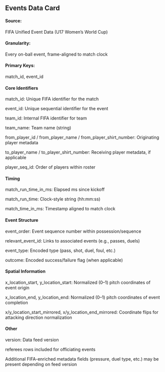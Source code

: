 ## Events Data Card
  #### Source: 
  FIFA Unified Event Data (U17 Women’s World Cup)
  #### Granularity: 
  Every on-ball event, frame-aligned to match clock
  #### Primary Keys: 
  match_id, event_id

#### Core Identifiers
  match_id: Unique FIFA identifier for the match
  
  event_id: Unique sequential identifier for the event
  
  team_id: Internal FIFA identifier for team
  
  team_name: Team name (string)
  
  from_player_id / from_player_name / from_player_shirt_number: Originating player metadata
  
  to_player_name / to_player_shirt_number: Receiving player metadata, if applicable
  
  player_seq_id: Order of players within roster
  
#### Timing
  match_run_time_in_ms: Elapsed ms since kickoff
  
  match_run_time: Clock-style string (hh:mm:ss)
  
  match_time_in_ms: Timestamp aligned to match clock
  
#### Event Structure
  event_order: Event sequence number within possession/sequence
  
  relevant_event_id: Links to associated events (e.g., passes, duels)
  
  event_type: Encoded type (pass, shot, duel, foul, etc.)
  
  outcome: Encoded success/failure flag (when applicable)
  
#### Spatial Information
  x_location_start, y_location_start: Normalized (0–1) pitch coordinates of event origin
  
  x_location_end, y_location_end: Normalized (0–1) pitch coordinates of event completion
  
  x/y_location_start_mirrored, x/y_location_end_mirrored: Coordinate flips for attacking direction normalization
  
#### Other
  version: Data feed version
  
  referees rows included for officiating events
  
Additional FIFA-enriched metadata fields (pressure, duel type, etc.) may be present depending on feed version
